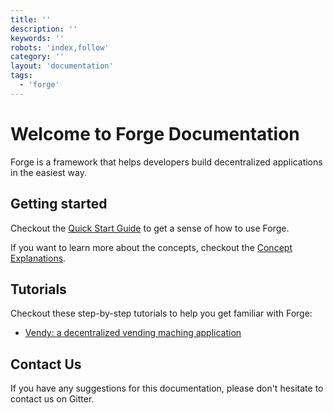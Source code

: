 ```yaml
---
title: ''
description: ''
keywords: ''
robots: 'index,follow'
category: ''
layout: 'documentation'
tags:
  - 'forge'
---
```


# Welcome to Forge Documentation

Forge is a framework that helps developers build decentralized applications in the easiest way.

## Getting started

Checkout the [Quick Start Guide](./intro/quickstart) to get a sense of how to use Forge.

If you want to learn more about the concepts, checkout the [Concept Explanations](./intro/concepts).

## Tutorials

Checkout these step-by-step tutorials to help you get familiar with Forge:

- [Vendy: a decentralized vending maching application](https://www.arcblock.io/en/post/2019/09/01/overview-of-vending-machine-dapp)

## Contact Us

If you have any suggestions for this documentation, please don't hesitate to contact us on Gitter.
